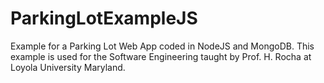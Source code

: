 # ParkingLotExampleJS
Example for a Parking Lot Web App coded in NodeJS and MongoDB. This example is used for the Software Engineering taught by Prof. H. Rocha at Loyola University Maryland.
